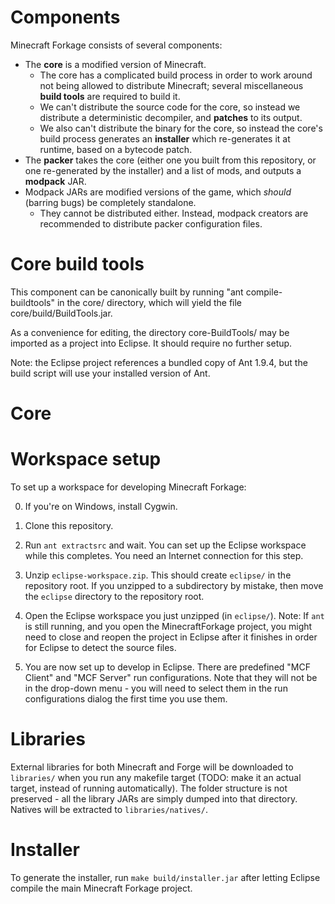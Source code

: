 Components
==========

Minecraft Forkage consists of several components:

* The **core** is a modified version of Minecraft.
    * The core has a complicated build process in order to work around not being allowed to distribute Minecraft;
        several miscellaneous **build tools** are required to build it.
    * We can't distribute the source code for the core, so instead we distribute a deterministic decompiler, and **patches**
        to its output.
    * We also can't distribute the binary for the core, so instead the core's build process generates an **installer**
        which re-generates it at runtime, based on a bytecode patch. 
* The **packer** takes the core (either one you built from this repository, or one re-generated by the installer)
    and a list of mods, and outputs a **modpack** JAR.
* Modpack JARs are modified versions of the game, which *should* (barring bugs) be completely standalone.
    * They cannot be distributed either. Instead, modpack creators are recommended to distribute packer configuration files.

Core build tools
================

This component can be canonically built by running "ant compile-buildtools" in the core/ directory, which will yield the file
core/build/BuildTools.jar.

As a convenience for editing, the directory core-BuildTools/ may be imported as a project into Eclipse. It should require no
further setup.

Note: the Eclipse project references a bundled copy of Ant 1.9.4, but the build script will use your installed version of Ant.



Core
====



Workspace setup
===============

To set up a workspace for developing Minecraft Forkage:

0. If you're on Windows, install Cygwin.

1. Clone this repository.



3. Run `ant extractsrc` and wait. You can set up the Eclipse workspace while this completes.
  You need an Internet connection for this step.

4. Unzip `eclipse-workspace.zip`. This should create `eclipse/` in the  repository root.
   If you unzipped to a subdirectory by mistake, then move the `eclipse` directory to the
   repository root.

5. Open the Eclipse workspace you just unzipped (in `eclipse/`).
  Note: If `ant` is still running, and you open the MinecraftForkage project, you might need
  to close and reopen the project in Eclipse after it finishes in order for Eclipse to detect the source files.

6. You are now set up to develop in Eclipse.
   There are predefined "MCF Client" and "MCF Server" run configurations. Note that they
   will not be in the drop-down menu - you will need to select them in the run configurations
   dialog the first time you use them.



Libraries
=========

External libraries for both Minecraft and Forge will be downloaded to `libraries/` when you run
any makefile target (TODO: make it an actual target, instead of running automatically). The folder
structure is not preserved - all the library JARs are simply dumped into that directory.
Natives will be extracted to `libraries/natives/`.


Installer
=========

To generate the installer, run `make build/installer.jar` after letting Eclipse compile the main
Minecraft Forkage project.
